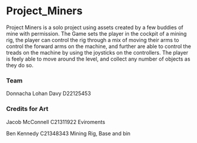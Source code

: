 # Project_Miners

Project Miners is a solo project using assets created by a few buddies of mine with permission. The Game sets the player in the cockpit of a mining rig, the player can control the rig through a mix of moving their arms to control the forward arms on the machine, and further are able to control the treads on the machine by using the joysticks on the controllers. The player is feely able to move around the level, and collect any number of objects as they do so. 

### Team

Donnacha Lohan Davy D22125453


### Credits for Art

Jacob McConnell C21311922 Eviroments

Ben Kennedy C21348343 Mining Rig, Base and bin
